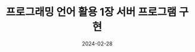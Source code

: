 ---
title: "프로그래밍 언어 활용 1장 서버 프로그램 구현"
excerpt: "서버 프로그램 구현"

wirter: Myeongwoo Yoon
categories:
  - 정보처리기사
tags:
  - 정보처리기사

toc: true
toc_sticky: true
 
date: 2024-02-28
last_modified_at: 2024-02-28
---
